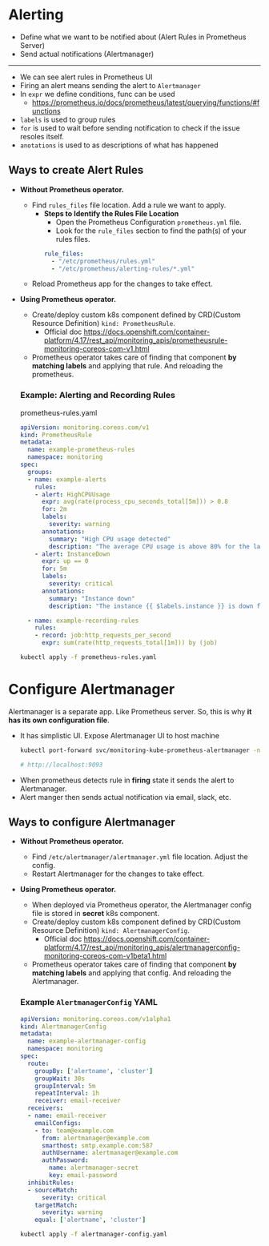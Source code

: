 # Alerting

- Define what we want to be notified about (Alert Rules in Prometheus Server)
- Send actual notifications (Alertmanager)

---

- We can see alert rules in Prometheus UI
- Firing an alert means sending the alert to `Alertmanager`
- In `expr` we define conditions, func can be used
  - https://prometheus.io/docs/prometheus/latest/querying/functions/#functions
- `labels` is used to group rules
- `for` is used to wait before sending notification to check if the issue resoles itself.
- `anotations` is used to as descriptions of what has happened

## Ways to create Alert Rules

- **Without Prometheus operator.**
  - Find `rules_files` file location. Add a rule we want to apply.
    - **Steps to Identify the Rules File Location**
      - Open the Prometheus Configuration `prometheus.yml` file.
      - Look for the `rule_files` section to find the path(s) of your rules files.
       ```yaml
       rule_files:
         - "/etc/prometheus/rules.yml"
         - "/etc/prometheus/alerting-rules/*.yml"
       ```
  - Reload Prometheus app for the changes to take effect.

- **Using Prometheus operator.**
  - Create/deploy custom k8s component defined by CRD(Custom Resource Definition) `kind: PrometheusRule`.
    - Official doc https://docs.openshift.com/container-platform/4.17/rest_api/monitoring_apis/prometheusrule-monitoring-coreos-com-v1.html
  - Prometheus operator takes care of finding that component **by matching labels** and applying that rule. And reloading the prometheus.

  ### Example: Alerting and Recording Rules
  
  prometheus-rules.yaml
  ```yaml
  apiVersion: monitoring.coreos.com/v1
  kind: PrometheusRule
  metadata:
    name: example-prometheus-rules
    namespace: monitoring
  spec:
    groups:
    - name: example-alerts
      rules:
      - alert: HighCPUUsage
        expr: avg(rate(process_cpu_seconds_total[5m])) > 0.8
        for: 2m
        labels:
          severity: warning
        annotations:
          summary: "High CPU usage detected"
          description: "The average CPU usage is above 80% for the last 2 minutes. Current value: {{ $value }}"
      - alert: InstanceDown
        expr: up == 0
        for: 5m
        labels:
          severity: critical
        annotations:
          summary: "Instance down"
          description: "The instance {{ $labels.instance }} is down for more than 5 minutes."
  
    - name: example-recording-rules
      rules:
      - record: job:http_requests_per_second
        expr: sum(rate(http_requests_total[1m])) by (job)
  ```
  
  ```bash
  kubectl apply -f prometheus-rules.yaml
  ```

# Configure Alertmanager

Alertmanager is a separate app. Like Prometheus server. So, this is why **it has its own configuration file**.


- It has simplistic UI.
  Expose Alertmanager UI to host machine
  ```bash
  kubectl port-forward svc/monitoring-kube-prometheus-alertmanager -n monitoring 9093:9093

  # http://localhost:9093
  ```
- When prometheus detects rule in **firing** state it sends the alert to Alertmanager.
- Alert manger then sends actual notification via email, slack, etc.

## Ways to configure Alertmanager

- **Without Prometheus operator.**
  - Find `/etc/alertmanager/alertmanager.yml` file location. Adjust the config.
  - Restart Alertmanager for the changes to take effect.
  
- **Using Prometheus operator.**
  - When deployed via Prometheus operator, the Alertmanager config file is stored in **secret** k8s component.
  - Create/deploy custom k8s component defined by CRD(Custom Resource Definition) `kind: AlertmanagerConfig`.
    - Official doc https://docs.openshift.com/container-platform/4.17/rest_api/monitoring_apis/alertmanagerconfig-monitoring-coreos-com-v1beta1.html
  - Prometheus operator takes care of finding that component **by matching labels** and applying that config. And reloading the Alertmanager.

  ### Example `AlertmanagerConfig` YAML
  ```yaml
  apiVersion: monitoring.coreos.com/v1alpha1
  kind: AlertmanagerConfig
  metadata:
    name: example-alertmanager-config
    namespace: monitoring
  spec:
    route:
      groupBy: ['alertname', 'cluster']
      groupWait: 30s
      groupInterval: 5m
      repeatInterval: 1h
      receiver: email-receiver
    receivers:
    - name: email-receiver
      emailConfigs:
      - to: team@example.com
        from: alertmanager@example.com
        smarthost: smtp.example.com:587
        authUsername: alertmanager@example.com
        authPassword:
          name: alertmanager-secret
          key: email-password
    inhibitRules:
    - sourceMatch:
        severity: critical
      targetMatch:
        severity: warning
      equal: ['alertname', 'cluster']
  ```
  
  ```bash
  kubectl apply -f alertmanager-config.yaml
  ```

